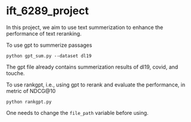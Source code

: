# ift_6289_project

In this project, we aim to use text summerization to enhance the performance of text reranking.

To use gpt to summerize passages

```
python gpt_sum.py --dataset dl19
```

The gpt file already contains summerization results of dl19, covid, and touche.


To use rankgpt, i.e., using gpt to rerank and evaluate the performance, in metric of NDCG@10

```
python rankgpt.py
```

One needs to change the ```file_path``` variable before using.
